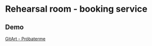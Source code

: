# Rehearsal room - booking service

## Demo
[GitArt - Próbaterme ](https://thomas-horvath.github.io/rehearsal_room/)
